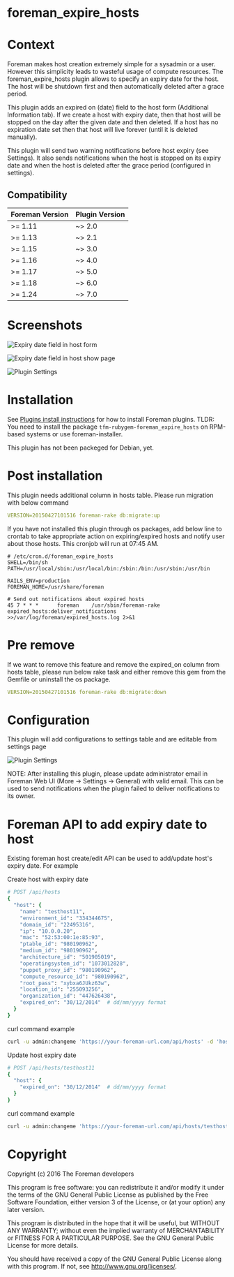 # foreman\_expire\_hosts

# Context

Foreman makes host creation extremely simple for a sysadmin or a user. However this simplicity leads to wasteful usage of compute resources. The foreman_expire_hosts plugin allows to specify an expiry date for the host. The host will be shutdown first and then automatically deleted after a grace period.

This plugin adds an expired on (date) field to the host form (Additional Information tab). If we create a host with expiry date, then that host will be stopped on the day after the given date and then deleted. If a host has no expiration date set then that host will live forever (until it is deleted manually).

This plugin will send two warning notifications before host expiry (see Settings). It also sends notifications when the host is stopped on its expiry date and when the host is deleted after the grace period (configured in settings).

## Compatibility

| Foreman Version | Plugin Version |
| --------------- | -------------- |
| >= 1.11         | ~> 2.0         |
| >= 1.13         | ~> 2.1         |
| >= 1.15         | ~> 3.0         |
| >= 1.16         | ~> 4.0         |
| >= 1.17         | ~> 5.0         |
| >= 1.18         | ~> 6.0         |
| >= 1.24         | ~> 7.0         |

# Screenshots
![Expiry date field in host form](https://raw.githubusercontent.com/ingenico-group/screenshots/master/foreman_host_expiry/expiry-date-field-in-host-form.png)

![Expiry date field in host show page](https://raw.githubusercontent.com/ingenico-group/screenshots/master/foreman_host_expiry/expiry-date-in-host-show-page.png)

![Plugin Settings](https://raw.githubusercontent.com/ingenico-group/screenshots/master/foreman_host_expiry/settings.png)


# Installation
See [Plugins install instructions](https://theforeman.org/plugins/) for how to install Foreman plugins.
TLDR: You need to install the package `tfm-rubygem-foreman_expire_hosts` on RPM-based systems or use foreman-installer.

This plugin has not been packeged for Debian, yet.

# Post installation

This plugin needs additional column in hosts table. Please run migration with below command

```yaml
VERSION=20150427101516 foreman-rake db:migrate:up
```

If you have not installed this plugin through os packages, add below line to crontab to take appropriate action on expiring/expired hosts and notify user about those hosts. This cronjob will run at 07:45 AM.


```
# /etc/cron.d/foreman_expire_hosts
SHELL=/bin/sh
PATH=/usr/local/sbin:/usr/local/bin:/sbin:/bin:/usr/sbin:/usr/bin

RAILS_ENV=production
FOREMAN_HOME=/usr/share/foreman

# Send out notifications about expired hosts
45 7 * * *      foreman    /usr/sbin/foreman-rake expired_hosts:deliver_notifications >>/var/log/foreman/expired_hosts.log 2>&1
```

# Pre remove

If we want to remove this feature and remove the expired_on column from hosts table, please run below rake task and either remove this gem from the Gemfile or uninstall the os package.

```yaml
VERSION=20150427101516 foreman-rake db:migrate:down
```

# Configuration

This plugin will add configurations to settings table and are editable from settings page

![Plugin Settings](https://raw.githubusercontent.com/ingenico-group/screenshots/master/foreman_host_expiry/settings.png)

NOTE: After installing this plugin, please update administrator email in Foreman Web UI (More -> Settings -> General) with valid email. This can be used to send notifications when the plugin failed to deliver notifications to its owner.


# Foreman API to add expiry date to host

Existing foreman host create/edit API can be used to add/update host's expiry date. For example

Create host with expiry date

```ruby
# POST /api/hosts
{
  "host": {
    "name": "testhost11",
    "environment_id": "334344675",
    "domain_id": "22495316",
    "ip": "10.0.0.20",
    "mac": "52:53:00:1e:85:93",
    "ptable_id": "980190962",
    "medium_id": "980190962",
    "architecture_id": "501905019",
    "operatingsystem_id": "1073012828",
    "puppet_proxy_id": "980190962",
    "compute_resource_id": "980190962",
    "root_pass": "xybxa6JUkz63w",
    "location_id": "255093256",
    "organization_id": "447626438",
    "expired_on": "30/12/2014"  # dd/mm/yyyy format
  }
}
```

curl command example

```sh
curl -u admin:changeme 'https://your-foreman-url.com/api/hosts' -d 'host[name]=testhost11&host[expired_on]=30/12/2014&......' -X POST

```

Update host expiry date

```ruby
# POST /api/hosts/testhost11
{
  "host": {
    "expired_on": "30/12/2014"  # dd/mm/yyyy format
  }
}
```

curl command example

```sh
curl -u admin:changeme 'https://your-foreman-url.com/api/hosts/testhost11' -d 'host[expired_on]=30/12/2014' -X PUT
```

# Copyright

Copyright (c) 2016 The Foreman developers

This program is free software: you can redistribute it and/or modify
it under the terms of the GNU General Public License as published by
the Free Software Foundation, either version 3 of the License, or
(at your option) any later version.

This program is distributed in the hope that it will be useful,
but WITHOUT ANY WARRANTY; without even the implied warranty of
MERCHANTABILITY or FITNESS FOR A PARTICULAR PURPOSE.  See the
GNU General Public License for more details.

You should have received a copy of the GNU General Public License
along with this program.  If not, see <http://www.gnu.org/licenses/>.
